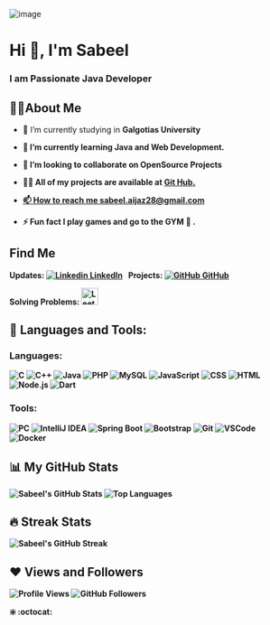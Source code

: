 ![image](https://github.com/user-attachments/assets/d98e0baa-01a7-472b-ba78-c32da3cc112c)


# Hi 👋, I'm Sabeel
### I am Passionate Java Developer 

## 🙋‍♂️About Me

* 🔭 I’m currently studying in <b>Galgotias University

* 🌱 I’m currently learning <b>Java and Web Development.

* 👯 I’m looking to collaborate on OpenSource Projects

* 👨‍💻 All of my projects are available at <a href="https://github.com/sabeel28">Git Hub.

* 📫 How to reach me <a href="https://mail.google.com/mail/u/0/#inbox">sabeel.aijaz28@gmail.com

* ⚡ Fun fact <b>I play games and go to the GYM 💪 .

## Find Me
Updates: [![Linkedin](https://i.sstatic.net/gVE0j.png) LinkedIn](https://www.linkedin.com/in/mohd-sabeel-aijaz-062718240//)
&nbsp;
Projects: [![GitHub](https://i.sstatic.net/tskMh.png) GitHub](https://github.com/sabeel28)

Solving Problems: <a href="https://leetcode.com/u/sabeel_28/">
    <img src="https://upload.wikimedia.org/wikipedia/commons/1/19/LeetCode_logo_black.png" alt="LeetCode" width="30" height="30"/>
</a>


## 🚀 Languages and Tools:

### Languages:
![C](https://img.shields.io/badge/C-00599C?style=for-the-badge&logo=c&logoColor=white)
![C++](https://img.shields.io/badge/C++-00599C?style=for-the-badge&logo=c%2B%2B&logoColor=white)
![Java](https://img.shields.io/badge/Java-007396?style=for-the-badge&logo=java&logoColor=white)
![PHP](https://img.shields.io/badge/PHP-777BB4?style=for-the-badge&logo=php&logoColor=white)
![MySQL](https://img.shields.io/badge/MySQL-4479A1?style=for-the-badge&logo=mysql&logoColor=white)
![JavaScript](https://img.shields.io/badge/JavaScript-F7DF1E?style=for-the-badge&logo=javascript&logoColor=black)
![CSS](https://img.shields.io/badge/CSS-1572B6?style=for-the-badge&logo=css3&logoColor=white)
![HTML](https://img.shields.io/badge/HTML-E34F26?style=for-the-badge&logo=html5&logoColor=white)
![Node.js](https://img.shields.io/badge/Node.js-339933?style=for-the-badge&logo=nodedotjs&logoColor=white)
![Dart](https://img.shields.io/badge/Dart-0175C2?style=for-the-badge&logo=dart&logoColor=white)

### Tools:
![PC](https://img.shields.io/badge/Windows-0078D6?style=for-the-badge&logo=windows&logoColor=white)
![IntelliJ IDEA](https://img.shields.io/badge/IntelliJ%20IDEA-000000?style=for-the-badge&logo=intellij-idea&logoColor=white)
![Spring Boot](https://img.shields.io/badge/Spring%20Boot-6DB33F?style=for-the-badge&logo=springboot&logoColor=white)
![Bootstrap](https://img.shields.io/badge/Bootstrap-563D7C?style=for-the-badge&logo=bootstrap&logoColor=white)
![Git](https://img.shields.io/badge/Git-F05032?style=for-the-badge&logo=git&logoColor=white)
![VSCode](https://img.shields.io/badge/VS%20Code-0078d7?style=for-the-badge&logo=visual%20studio%20code&logoColor=white)
![Docker](https://img.shields.io/badge/Docker-2496ED?style=for-the-badge&logo=docker&logoColor=white)

## 📊 My GitHub Stats

![Sabeel's GitHub Stats](https://github-readme-stats.vercel.app/api?username=sabeel28&show_icons=true&theme=radical)
![Top Languages](https://github-readme-stats.vercel.app/api/top-langs/?username=sabeel28&layout=compact&theme=radical)

## 🔥 Streak Stats

![Sabeel's GitHub Streak](https://github-readme-streak-stats.herokuapp.com/?user=sabeel28&theme=radical)

## ❤ Views and Followers

![Profile Views](https://komarev.com/ghpvc/?username=sabeel28&color=red)
![GitHub Followers](https://img.shields.io/github/followers/sabeel28?label=Followers&style=social)



❇️ :octocat:
<!---
sabeel28/sabeel28 is a ✨ special ✨ repository because its `README.md` (this file) appears on your GitHub profile.
You can click the Preview link to take a look at your changes.
--->
